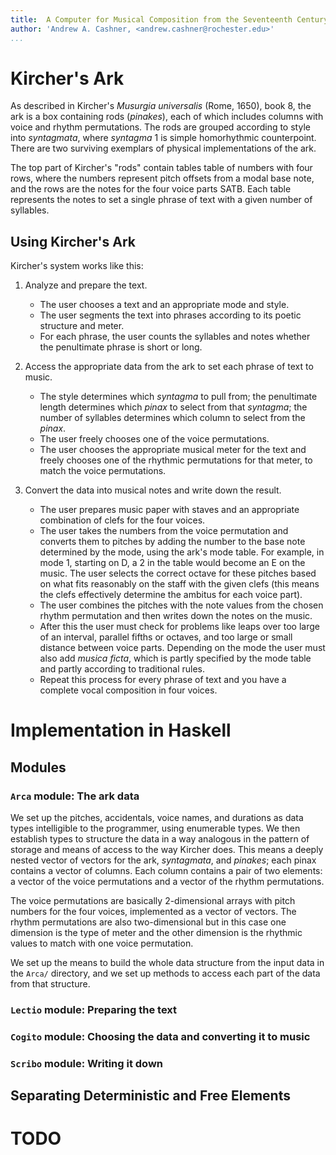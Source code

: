 ```yaml
---
title:  A Computer for Musical Composition from the Seventeenth Century, 
author: 'Andrew A. Cashner, <andrew.cashner@rochester.edu>'
...
```


# Kircher's Ark

As described in Kircher's *Musurgia universalis* (Rome, 1650), book 8, 
the ark is a box containing rods (*pinakes*), each of which includes columns
with voice and rhythm permutations. The rods are grouped according to style
into *syntagmata*, where *syntagma* 1 is simple homorhythmic counterpoint.
There are two surviving exemplars of physical implementations of the ark.

The top part of Kircher's "rods" contain tables table of numbers with four
rows, where the numbers represent pitch offsets from a modal base note, and
the rows are the notes for the four voice parts SATB.  Each table represents
the notes to set a single phrase of text with a given number of syllables.

## Using Kircher's Ark

Kircher's system works like this: 

1. Analyze and prepare the text.

    - The user chooses a text and an appropriate mode and style.
    - The user segments the text into phrases according to its poetic
      structure and meter.
    - For each phrase, the user counts the syllables and notes whether the
      penultimate phrase is short or long.

2. Access the appropriate data from the ark to set each phrase of text to music.

    - The style determines which *syntagma* to pull from; the penultimate
      length determines which *pinax* to select from that *syntagma*; the
      number of syllables determines which column to select from the *pinax*.
    - The user freely chooses one of the voice permutations.
    - The user chooses the appropriate musical meter for the text and freely
      chooses one of the rhythmic permutations for that meter, to match the
      voice permutations.

3. Convert the data into musical notes and write down the result.

    - The user prepares music paper with staves and an appropriate combination
      of clefs for the four voices.
    - The user takes the numbers from the voice permutation and converts them
      to pitches by adding the number to the base note determined by the mode,
      using the ark's mode table. For example, in mode 1, starting on D, a 2
      in the table would become an E on the music. The user selects the
      correct octave for these pitches based on what fits reasonably on the
      staff with the given clefs (this means the clefs effectively determine
      the ambitus for each voice part). 
    - The user combines the pitches with the note values from the chosen
      rhythm permutation and then writes down the notes on the music.
    - After this the user must check for problems like leaps over too large of
      an interval, parallel fifths or octaves, and too large or small distance
      between voice parts. Depending on the mode the user must also add
      *musica ficta*, which is partly specified by the mode table and partly
      according to traditional rules.
    - Repeat this process for every phrase of text and you have a complete
      vocal composition in four voices.

# Implementation in Haskell

## Modules

### `Arca` module: The ark data

We set up the pitches, accidentals, voice names, and durations as data types
intelligible to the programmer, using enumerable types. We then establish
types to structure the data in a way analogous in the pattern of storage and
means of access to the way Kircher does. This means a deeply nested vector of
vectors for the ark, *syntagmata*, and *pinakes*; each pinax contains a vector
of columns.  Each column contains a pair of two elements: a vector of the
voice permutations and a vector of the rhythm permutations. 

The voice permutations are basically 2-dimensional arrays with pitch numbers
for the four voices, implemented as a vector of vectors. 
The rhythm permutations are also two-dimensional but in this case one
dimension is the type of meter and the other dimension is the rhythmic values
to match with one voice permutation.

We set up the means to build the whole data structure from the input data in
the `Arca/` directory, and we set up methods to access each part of the data
from that structure. 

### `Lectio` module: Preparing the text

### `Cogito` module: Choosing the data and converting it to music

### `Scribo` module: Writing it down


## Separating Deterministic and Free Elements


# TODO


